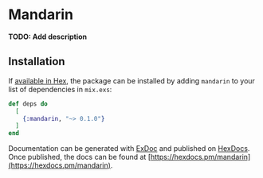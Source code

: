 # Mandarin

**TODO: Add description**

## Installation

If [available in Hex](https://hex.pm/docs/publish), the package can be installed
by adding `mandarin` to your list of dependencies in `mix.exs`:

```elixir
def deps do
  [
    {:mandarin, "~> 0.1.0"}
  ]
end
```

Documentation can be generated with [ExDoc](https://github.com/elixir-lang/ex_doc)
and published on [HexDocs](https://hexdocs.pm). Once published, the docs can
be found at [https://hexdocs.pm/mandarin](https://hexdocs.pm/mandarin).

